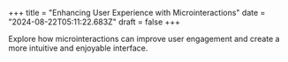 +++
title = "Enhancing User Experience with Microinteractions"
date = "2024-08-22T05:11:22.683Z"
draft = false
+++

  Explore how microinteractions can improve user engagement and create a more intuitive and enjoyable interface.
        